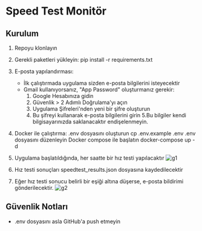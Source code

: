 # Speed Test Monitör

## Kurulum

1. Repoyu klonlayın

2. Gerekli paketleri yükleyin: pip install -r requirements.txt

3. E-posta yapılandırması:
   - İlk çalıştırmada uygulama sizden e-posta bilgilerini isteyecektir
   - Gmail kullanıyorsanız, "App Password" oluşturmanız gerekir:
     1. Google Hesabınıza gidin
     2. Güvenlik > 2 Adımlı Doğrulama'yı açın
     3. Uygulama Şifreleri'nden yeni bir şifre oluşturun
     4. Bu şifreyi kullanarak e-posta bilgilerini girin
     5.Bu bilgiler kendi bilgisayarınızda saklanacaktır endişelenmeyin.

4. Docker ile çalıştırma:
   .env dosyasını oluşturun
    cp .env.example .env
   .env dosyasını düzenleyin
    Docker compose ile başlatın
    docker-compose up -d


5. Uygulama başlatıldığında, her saatte bir hız testi yapılacaktır
![g1](https://github.com/user-attachments/assets/52325f39-9e7c-4bf2-99d6-23df1a33ac4e)

6. Hız testi sonuçları speedtest_results.json dosyasına kaydedilecektir

7. Eğer hız testi sonucu belirli bir eşiği altına düşerse, e-posta bildirimi gönderilecektir.
![g2](https://github.com/user-attachments/assets/c4c54be9-6d8f-4b0c-ab58-c81dbbe37949)

## Güvenlik Notları

- .env dosyasını asla GitHub'a push etmeyin

